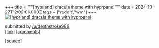+++
title = """[hyprland] dracula theme with hyprpanel"""
date = 2024-10-27T12:02:06.000Z
tags = ["reddit","wm"]
+++
[![[hyprland] dracula theme with hyprpanel](https://b.thumbs.redditmedia.com/FubIbyfWNI7o7WxgS9mL1rP_odBVUmKEHNm7MXDlidY.jpg "[hyprland] dracula theme with hyprpanel")](https://www.reddit.com/r/unixporn/comments/1gd9eie/hyprland_dracula_theme_with_hyprpanel/)

submitted by [/u/deathstroke986](https://www.reddit.com/user/deathstroke986)  
[\[link\]](https://www.reddit.com/gallery/1gd9eie) [\[comments\]](https://www.reddit.com/r/unixporn/comments/1gd9eie/hyprland_dracula_theme_with_hyprpanel/)

[[source]](https://www.reddit.com/r/unixporn/comments/1gd9eie/hyprland_dracula_theme_with_hyprpanel/)
